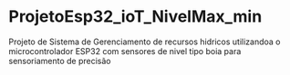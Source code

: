 # ProjetoEsp32_ioT_NivelMax_min
Projeto de Sistema de Gerenciamento de recursos hidricos utilizandoa o microcontrolador ESP32 com sensores de nivel tipo boia para sensoriamento de precisão
